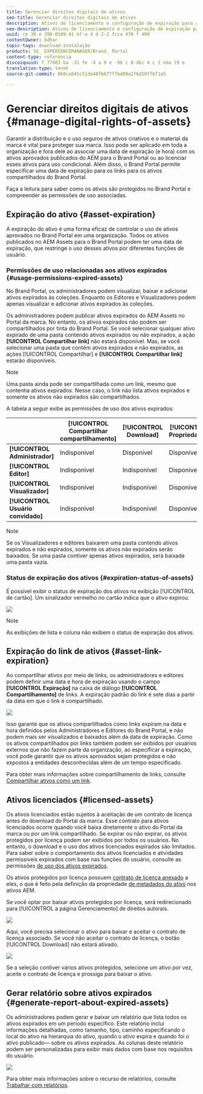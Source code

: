 ```yaml
---
title: Gerenciar direitos digitais de ativos
seo-title: Gerenciar direitos digitais de ativos
description: Ativos de licenciamento e configuração de expiração para ativos e links compartilhados garantem o uso controlado desses ativos e protegem-os.
seo-description: Ativos de licenciamento e configuração de expiração para ativos e links compartilhados garantem o uso controlado desses ativos e protegem-os.
uuid: ce 30 e 398-0109-41 bf-a 4 d 2-2 fcca 476 f 499
contentOwner: bdhar
topic-tags: download-instalação
products: SG_ EXPERIENCEMANAGER/Brand_ Portal
content-type: referência
discoiquuid: f 77003 ba -31 fe -4 a 9 e -96 c 8-dbc 4 c 2 eba 79 e
translation-type: tm+mt
source-git-commit: 068ce845c51de48fb677f7bd09a2f6d20ff6f1a5

---
```



# Gerenciar direitos digitais de ativos {#manage-digital-rights-of-assets}

Garantir a distribuição e o uso seguros de ativos criativos e o material da marca é vital para proteger sua marca. Isso pode ser aplicado em toda a organização e fora dele ao associar uma data de expiração (e hora) com os ativos aprovados publicados do AEM para o Brand Portal ou ao licenciar esses ativos para uso condicional. Além disso, o Brand Portal permite especificar uma data de expiração para os links para os ativos compartilhados do Brand Portal.

Faça a leitura para saber como os ativos são protegidos no Brand Portal e compreender as permissões de uso associadas.

## Expiração do ativo {#asset-expiration}

A expiração do ativo é uma forma eficaz de controlar o uso de ativos aprovados no Brand Portal em uma organização. Todos os ativos publicados no AEM Assets para o Brand Portal podem ter uma data de expiração, que restringe o uso desses ativos por diferentes funções de usuário.

### Permissões de uso relacionadas aos ativos expirados {#usage-permissions-expired-assets}

No Brand Portal, os administradores podem visualizar, baixar e adicionar ativos expirados às coleções. Enquanto os Editores e Visualizadores podem apenas visualizar e adicionar ativos expirados às coleções.

Os administradores podem publicar ativos expirados do AEM Assets no Portal da marca. No entanto, os ativos expirados não podem ser compartilhados por tinta do Brand Portal. Se você selecionar qualquer ativo expirado de uma pasta contendo ativos expirados ou não expirados, a ação **[!UICONTROL Compartilhar link]** não estará disponível. Mas, se você selecionar uma pasta que contém ativos expirados e não expirados, as ações [!UICONTROL Compartilhar] e **[!UICONTROL Compartilhar link]** estarão disponíveis.

>[!NOTE]
>
>Uma pasta ainda pode ser compartilhada como um link, mesmo que contenha ativos expirados. Nesse caso, o link não lista ativos expirados e somente os ativos não expirados são compartilhados.

A tabela a seguir exibe as permissões de uso dos ativos expirados:

|  | **[!UICONTROL Compartilhar compartilhamento]** | **[!UICONTROL Download]** | **[!UICONTROL Propriedades]** | **[!UICONTROL Adicionar à coleção]** | **[!UICONTROL Excluir]** |
|---|---|---|---|---|---|
| **[!UICONTROL Administrador]** | Indisponível | Disponível | Disponível | Disponível | Disponível |
| **[!UICONTROL Editor]** | Indisponível | Indisponível | Disponível | Disponível | Indisponível |
| **[!UICONTROL Visualizador]** | Indisponível | Indisponível | Disponível | Disponível | Indisponível |
| **[!UICONTROL Usuário convidado]** | Indisponível | Indisponível | Disponível | Disponível | Indisponível |

>[!NOTE]
>
>Se os Visualizadores e editores baixarem uma pasta contendo ativos expirados e não expirados, somente os ativos não expirados serão baixados. Se uma pasta contiver apenas ativos expirados, será baixada uma pasta vazia.

### Status de expiração dos ativos {#expiration-status-of-assets}

É possível exibir o status de expiração dos ativos na exibição [!UICONTROL de cartão]. Um sinalizador vermelho no cartão indica que o ativo expirou.

![](assets/expired_assets_cardview.png)

>[!NOTE]
>
>As exibições de lista e coluna não exibem o status de expiração dos ativos.

## Expiração do link de ativos {#asset-link-expiration}

Ao compartilhar ativos por meio de links, os administradores e editores podem definir uma data e hora de expiração usando o campo **[!UICONTROL Expiração]** na caixa de diálogo **[!UICONTROL Compartilhamento]** de links. A expiração padrão do link é sete dias a partir da data em que o link é compartilhado.

![](assets/asset-link-sharing.png)

Isso garante que os ativos compartilhados como links expiram na data e hora definidos pelos Administradores e Editores do Brand Portal, e não podem mais ser visualizados e baixados além da data de expiração. Como os ativos compartilhados por links também podem ser exibidos por usuários externos que não fazem parte da organização, ao especificar a expiração, você pode garantir que os ativos aprovados sejam protegidos e não expostos a entidades desconhecidas além de um tempo especificado.

Para obter mais informações sobre compartilhamento de links, consulte [Compartilhar ativos como um link](../using/brand-portal-link-share.md).

## Ativos licenciados {#licensed-assets}

Os ativos licenciados estão sujeitos à aceitação de um contrato de licença antes do download do Portal da marca. Esse contrato para ativos licenciados ocorre quando você baixa diretamente o ativo do Portal da marca ou por um link compartilhado. Se expirar ou não expirar, os ativos protegidos por licença podem ser exibidos por todos os usuários. No entanto, o download e o uso dos ativos licenciados expirados são limitados. Para saber sobre o comportamento dos ativos licenciados e atividades permissíveis expirados com base nas funções do usuário, consulte as permissões [de uso dos ativos expirados](../using/manage-digital-rights-of-assets.md#usage-permissions-expired-assets).

Os ativos protegidos por licença possuem [contrato de licença anexado](https://helpx.adobe.com/experience-manager/6-5/assets/using/drm.html#DigitalRightsManagementinAssets) a eles, o que é feito pela definição da propriedade [de metadados do ativo](https://helpx.adobe.com/experience-manager/6-5/assets/using/drm.html#DigitalRightsManagementinAssets) nos ativos AEM.

Se você optar por baixar ativos protegidos por licença, será redirecionado para [!UICONTROL a página Gerenciamento] de direitos autorais.

![](assets/asset-copyright-mgmt.png)

Aqui, você precisa selecionar o ativo para baixar e aceitar o contrato de licença associado. Se você não aceitar o contrato de licença, o botão [!UICONTROL Download] não estará ativado.

![](assets/licensed-asset-download-2.png)

Se a seleção contiver vários ativos protegidos, selecione um ativo por vez, aceite o contrato de licença e prossiga para baixar o ativo.

## Gerar relatório sobre ativos expirados {#generate-report-about-expired-assets}

Os administradores podem gerar e baixar um relatório que lista todos os ativos expirados em um período específico. Este relatório inclui informações detalhadas, como tamanho, tipo, caminho especificando o local do ativo na hierarquia do ativo, quando o ativo expira e quando foi o ativo publicado— sobre os ativos expirados. As colunas deste relatório podem ser personalizadas para exibir mais dados com base nos requisitos do usuário.

![](assets/assets-expired.png)

Para obter mais informações sobre o recurso de relatórios, consulte [Trabalhar com relatórios](../using/brand-portal-reports.md#work-with-reports).
